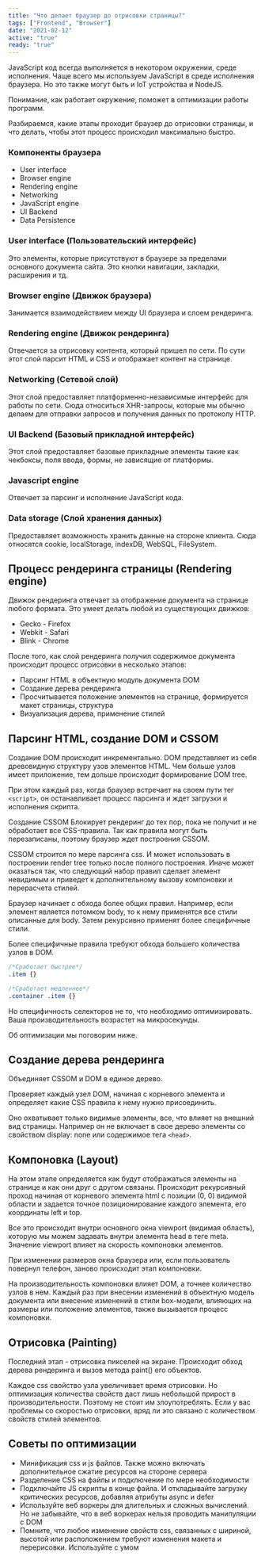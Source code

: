 ```yaml
---
title: "Что делает браузер до отрисовки страницы?"
tags: ["Frontend", "Browser"]
date: "2021-02-12"
active: "true"
ready: "true"
---
```



JavaScript код всегда выполняется в некотором окружении, среде исполнения.
Чаще всего мы используем JavaScript в среде исполнения браузера. Но это также могут быть и IoT
устройства и NodeJS.

Понимание, как работает окружение, поможет в оптимизации работы программ.

Разбираемся, какие этапы проходит браузер до отрисовки страницы, и что делать,
чтобы этот процесс происходил максимально быстро.

### Компоненты браузера

- User interface
- Browser engine
- Rendering engine
- Networking
- JavaScript engine
- UI Backend
- Data Persistence

### User interface (Пользовательский интерфейс)

Это элементы, которые присутствуют в браузере за пределами основного документа сайта.
Это кнопки навигации, закладки, расширения и тд.

### Browser engine (Движок браузера)

Занимается взаимодействием между UI браузера и слоем рендеринга.

### Rendering engine (Движок рендеринга)

Отвечается за отрисовку контента, который пришел по сети.
По сути этот слой парсит HTML и CSS и отображает контент на странице.

### Networking (Сетевой слой)

Этот слой предоставляет платформенно-независимые интерфейс для работы по сети.
Сюда относиться XHR-запросы, которые мы обычно делаем для отправки запросов и получения данных
по протоколу HTTP.

### UI Backend (Базовый прикладной интерфейс)

Этот слой предоставляет базовые прикладные элементы
такие как чекбоксы, поля ввода, формы, не зависящие от платформы.

### Javascript engine

Отвечает за парсинг и исполнение JavaScript кода.

### Data storage (Слой хранения данных)

Предоставляет возможность хранить данные на стороне клиента.
Сюда относятся cookie, localStorage, indexDB, WebSQL, FileSystem.


## Процесс рендеринга страницы (Rendering engine)

Движок рендеринга отвечает за отображение документа на странице любого формата.
Это умеет делать любой из существующих движков:

- Gecko - Firefox
- Webkit - Safari
- Blink - Chrome

После того, как слой рендеринга получил содержимое документа происходит процесс отрисовки в несколько этапов:

- Парсинг HTML в объектную модуль документа DOM
- Создание дерева рендеринга
- Просчитывается положение элементов на странице, формируется макет страницы, структура
- Визуализация дерева, применение стилей

 
## Парсинг HTML, создание DOM и CSSOM

Создание DOM происходит инкрементально. DOM представляет из себя древовидную структуру узов элементов HTML.
Чем больше узлов имеет приложение, тем дольше происходит формирование DOM tree.

При этом каждый раз, когда браузер встречает на своем пути тег ```<script>```,
он останавливает процесс парсинга и ждет загрузки и исполнения скрипта. 

Создание CSSOM Блокирует рендеринг до тех пор, пока не получит и не обработает все CSS-правила.
Так как правила могут быть перезаписаны, поэтому браузер ждет построения CSSOM.

CSSOM строится по мере парсинга css. И может использовать в построении render tree только после полного построения.
Иначе может оказаться так, что следующий набор правил сделает элемент невидимым и приведет к дополнительному
вызову компоновки и перерасчета стилей.

Браузер начинает с обхода более общих правил. Например, если элемент является потомком body, то к нему
применятся все стили описанные для body. Затем рекурсивно применят более специфичные стили.

Более специфичные правила требуют обхода большего количества узлов в DOM.

```css
/*Сработает быстрее*/
.item {}

/*Сработает медленнее*/
.container .item {}
```

Но специфичность селекторов не то, что необходимо оптимизировать. Ваша производительность возрастет на микросекунды.

Об оптимизации мы поговорим ниже.

## Создание дерева рендеринга

Объединяет CSSOM и DOM в единое дерево.

Проверяет каждый узел DOM, начиная с корневого элемента и определяет какие CSS правила к нему нужно присоединить.

Оно охватывает только видимые элементы, все, что влияет на внешний вид страницы.
Например он не включает в свое дерево элементы со свойством display: none или содержимое тега ```<head>```.

## Компоновка (Layout)

На этом этапе определяется как будут отображаться элементы на странице и как они друг с другом связаны.
Происходит рекурсивный проход начиная от корневого элемента html с позиции (0, 0) видимой области
и задается точное позиционирование каждого элемента, его координаты left и top.

Все это происходит внутри основного окна viewport (видимая область), которую мы можем задавать внутри элемента head
в теге meta. Значение viewport влияет на скорость компоновки элементов.

При изменении размеров окна браузера или, если пользователь повернул телефон, заново происходит этап компоновки.

На производительность компоновки влияет DOM, а точнее количество узлов в нем.
Каждый раз при внесении изменений в объектную модель документа или
внесение изменений в стили box-модели, влияющих на размеры или положение элементов, также вызывается процесс компоновки.


## Отрисовка (Painting)

Последний этап - отрисовка пикселей на экране. Происходит обход дерева рендеринга и вызов метода paint() его объектов.

Каждое css свойство узла увеличивает время отрисовки. Но оптимизация количества свойств даст лишь небольшой прирост в производительности.
Поэтому не стоит им злоупотреблять. Если у вас проблемы со скоростью отрисовки, вряд ли это связано с количеством свойств стилей элементов.

## Советы по оптимизации

- Минификация css и js файлов. Также можно включать дополнительное сжатие ресурсов на стороне сервера
- Разделение CSS на файлы и подключение по мере необходимости
- Подключайте JS скрипты в конце файла. И откладывайте загрузку критических ресурсов, добавляя атрибуты async и defer
- Используйте веб воркеры для длительных и сложных вычислений. Но не забывайте, что в веб воркерах нельзя проводить манипуляции с DOM
- Помните, что любое изменение свойств css, связанных с шириной, высотой или расположением требуют изменения макета и перерисовки. Используйте с умом
